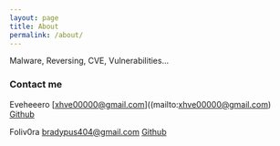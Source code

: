 ```yaml
---
layout: page
title: About
permalink: /about/
---
```



Malware, Reversing, CVE, Vulnerabilities...

### Contact me

Eveheeero [xhve00000@gmail.com]((mailto:xhve00000@gmail.com) [Github](https://github.com/Eveheeero)

Foliv0ra [bradypus404@gmail.com](mailto:bradypus404@gmail.com) [Github](https://github.com/bradypus404)